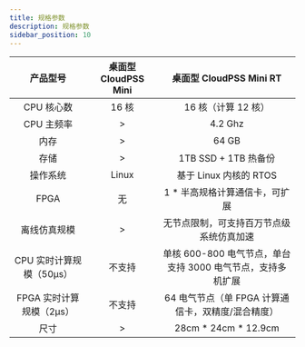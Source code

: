 ```yaml
---
title: 规格参数
description: 规格参数
sidebar_position: 10
---
```


|    产品型号     |   桌面型 CloudPSS Mini  |   桌面型 CloudPSS Mini RT  |
|:-----------------:|:---------------------------:|:---------------------------:|
|  CPU 核心数 |  16 核 |  16 核（计算 12 核）|
|  CPU 主频率  |>|  4.2 Ghz  |
|  内存  |>|  64 GB  |
|  存储   |>|  1TB SSD + 1TB 热备份  |
|  操作系统  | Linux |  基于 Linux 内核的 RTOS  |
|  FPGA  |无|  1 * 半高规格计算通信卡，可扩展  |
|  离线仿真规模  |>|  无节点限制，可支持百万节点级系统仿真加速  |
|  CPU 实时计算规模（50μs）  |  不支持  |  单核 600-800 电气节点，单台支持 3000 电气节点，支持多机扩展  |
|  FPGA 实时计算规模（2μs）  |  不支持  |  64 电气节点（单 FPGA 计算通信卡，双精度/混合精度） |
|  尺寸  |>|  28cm * 24cm * 12.9cm  |
